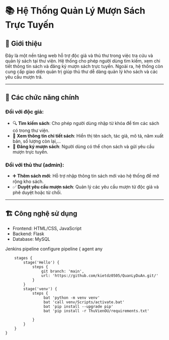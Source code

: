 # 📚 Hệ Thống Quản Lý Mượn Sách Trực Tuyến

## 📝 Giới thiệu

Đây là một nền tảng web hỗ trợ độc giả và thủ thư trong việc tra cứu và quản lý sách tại thư viện. Hệ thống cho phép người dùng tìm kiếm, xem chi tiết thông tin sách và đăng ký mượn sách trực tuyến. Ngoài ra, hệ thống còn cung cấp giao diện quản trị giúp thủ thư dễ dàng quản lý kho sách và các yêu cầu mượn trả.

---

## 🔧 Các chức năng chính

### Đối với độc giả:
- 🔍 **Tìm kiếm sách**: Cho phép người dùng nhập từ khóa để tìm các sách có trong thư viện.
- 📖 **Xem thông tin chi tiết sách**: Hiển thị tên sách, tác giả, mô tả, năm xuất bản, số lượng còn lại,...
- 📝 **Đăng ký mượn sách**: Người dùng có thể chọn sách và gửi yêu cầu mượn trực tuyến.

### Đối với thủ thư (admin):
- ➕ **Thêm sách mới**: Hỗ trợ nhập thông tin sách mới vào hệ thống để mở rộng kho sách.
- ✅ **Duyệt yêu cầu mượn sách**: Quản lý các yêu cầu mượn từ độc giả và phê duyệt hoặc từ chối.

---

## 🏗️ Công nghệ sử dụng

- Frontend: HTML/CSS, JavaScript
- Backend: Flask
- Database: MySQL

Jenkins pipeline configure
    pipeline {
        agent any
    
        stages {
            stage('Hello') {
                steps {
                    git branch: 'main',
                    url: 'https://github.com/kietdz0505/QuanLyDuAn.git/'
                }
            }
            stage('venv') {
                steps {
                     bat 'python -m venv venv'
                     bat 'call venv/Scripts/activate.bat'
                     bat 'pip install --upgrade pip'
                     bat 'pip install -r ThuVienOU/requirements.txt'
                     
                }
            }
        }
    }

